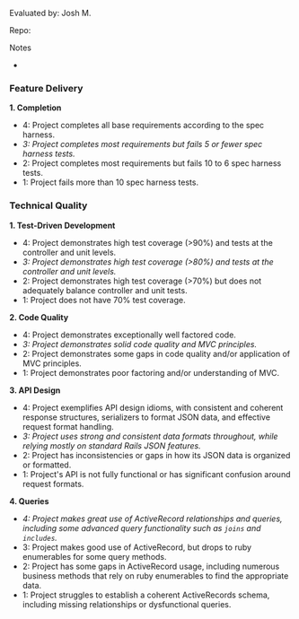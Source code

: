 Evaluated by: Josh M.

Repo:

Notes

-

### Feature Delivery

**1. Completion**

* 4: Project completes all base requirements according to the spec harness.
* *3: Project completes most requirements but fails 5 or fewer spec harness tests.*
* 2: Project completes most requirements but fails 10 to 6 spec harness tests.
* 1: Project fails more than 10 spec harness tests.

### Technical Quality

**1. Test-Driven Development**

* 4: Project demonstrates high test coverage (>90%) and tests at the controller and unit levels.
* *3: Project demonstrates high test coverage (>80%) and tests at the controller and unit levels.*
* 2: Project demonstrates high test coverage (>70%) but does not adequately balance controller and unit tests.
* 1: Project does not have 70% test coverage.

**2. Code Quality**

* 4: Project demonstrates exceptionally well factored code.
* *3: Project demonstrates solid code quality and MVC principles.*
* 2: Project demonstrates some gaps in code quality and/or application of MVC principles.
* 1: Project demonstrates poor factoring and/or understanding of MVC.

**3. API Design**

* 4: Project exemplifies API design idioms, with consistent and coherent response structures, serializers to format JSON data, and effective request format handling.
* *3: Project uses strong and consistent data formats throughout, while relying mostly on standard Rails JSON features.*
* 2: Project has inconsistencies or gaps in how its JSON data is organized or formatted.
* 1: Project's API is not fully functional or has significant confusion around request formats.

**4. Queries**

* *4: Project makes great use of ActiveRecord relationships and queries, including some advanced query functionality such as `joins` and `includes`.*
* 3: Project makes good use of ActiveRecord, but drops to ruby enumerables for some query methods.
* 2: Project has some gaps in ActiveRecord usage, including numerous business methods that rely on ruby enumerables to find the appropriate data.
* 1: Project struggles to establish a coherent ActiveRecords schema, including missing relationships or dysfunctional queries.
